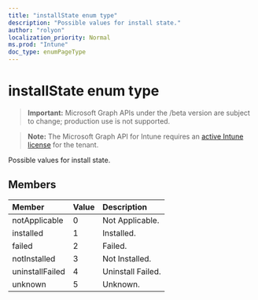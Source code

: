 ```yaml
---
title: "installState enum type"
description: "Possible values for install state."
author: "rolyon"
localization_priority: Normal
ms.prod: "Intune"
doc_type: enumPageType
---
```


# installState enum type

> **Important:** Microsoft Graph APIs under the /beta version are subject to change; production use is not supported.

> **Note:** The Microsoft Graph API for Intune requires an [active Intune license](https://go.microsoft.com/fwlink/?linkid=839381) for the tenant.

Possible values for install state.

## Members
|Member|Value|Description|
|:---|:---|:---|
|notApplicable|0|Not Applicable.|
|installed|1|Installed.|
|failed|2|Failed.|
|notInstalled|3|Not Installed.|
|uninstallFailed|4|Uninstall Failed.|
|unknown|5|Unknown.|




